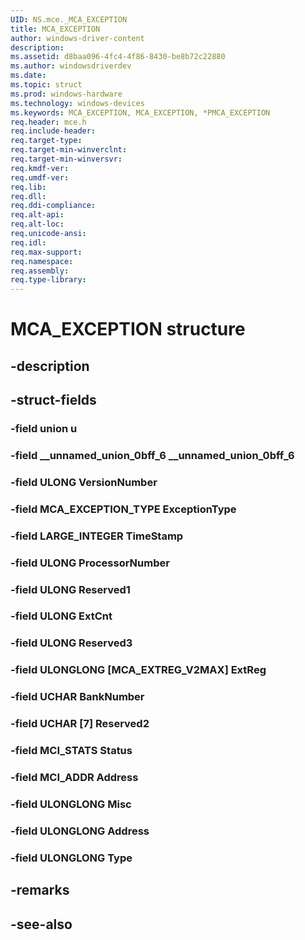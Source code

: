 ```yaml
---
UID: NS.mce._MCA_EXCEPTION
title: MCA_EXCEPTION
author: windows-driver-content
description: 
ms.assetid: d8baa096-4fc4-4f86-8430-be8b72c22880
ms.author: windowsdriverdev
ms.date: 
ms.topic: struct
ms.prod: windows-hardware
ms.technology: windows-devices
ms.keywords: MCA_EXCEPTION, MCA_EXCEPTION, *PMCA_EXCEPTION
req.header: mce.h
req.include-header:
req.target-type:
req.target-min-winverclnt:
req.target-min-winversvr:
req.kmdf-ver:
req.umdf-ver:
req.lib:
req.dll:
req.ddi-compliance:
req.alt-api:
req.alt-loc:
req.unicode-ansi:
req.idl:
req.max-support:
req.namespace:
req.assembly:
req.type-library:
---
```


# MCA_EXCEPTION structure

## -description



## -struct-fields

### -field union u			
 	
### -field __unnamed_union_0bff_6 __unnamed_union_0bff_6			
 	
### -field ULONG VersionNumber			
 	
### -field MCA_EXCEPTION_TYPE ExceptionType			
 	
### -field LARGE_INTEGER TimeStamp			
 	
### -field ULONG ProcessorNumber			
 	
### -field ULONG Reserved1			
 	
### -field ULONG ExtCnt			
 	
### -field ULONG Reserved3			
 	
### -field ULONGLONG [MCA_EXTREG_V2MAX] ExtReg			
 	
### -field UCHAR BankNumber			
 	
### -field UCHAR [7] Reserved2			
 	
### -field MCI_STATS Status			
 	
### -field MCI_ADDR Address			
 	
### -field ULONGLONG Misc			
 	
### -field ULONGLONG Address			
 	
### -field ULONGLONG Type			
 	
## -remarks

## -see-also